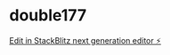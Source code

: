 # double177

[Edit in StackBlitz next generation editor ⚡️](https://stackblitz.com/~/github.com/kvartiil/double177)